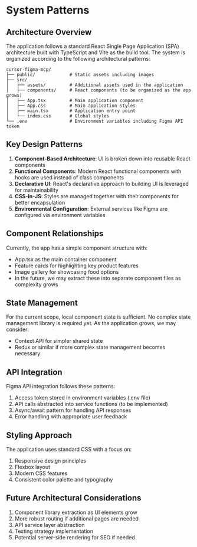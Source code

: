 # System Patterns

## Architecture Overview
The application follows a standard React Single Page Application (SPA) architecture built with TypeScript and Vite as the build tool. The system is organized according to the following architectural patterns:

```
cursor-figma-mcp/
├── public/             # Static assets including images
├── src/
│   ├── assets/         # Additional assets used in the application
│   ├── components/     # React components (to be organized as the app grows)
│   ├── App.tsx         # Main application component
│   ├── App.css         # Main application styles
│   ├── main.tsx        # Application entry point
│   └── index.css       # Global styles
└── .env                # Environment variables including Figma API token
```

## Key Design Patterns
1. **Component-Based Architecture**: UI is broken down into reusable React components
2. **Functional Components**: Modern React functional components with hooks are used instead of class components
3. **Declarative UI**: React's declarative approach to building UI is leveraged for maintainability
4. **CSS-in-JS**: Styles are managed together with their components for better encapsulation
5. **Environmental Configuration**: External services like Figma are configured via environment variables

## Component Relationships
Currently, the app has a simple component structure with:
- App.tsx as the main container component
- Feature cards for highlighting key product features
- Image gallery for showcasing food options
- In the future, we may extract these into separate component files as complexity grows

## State Management
For the current scope, local component state is sufficient. No complex state management library is required yet. As the application grows, we may consider:
- Context API for simpler shared state
- Redux or similar if more complex state management becomes necessary

## API Integration
Figma API integration follows these patterns:
1. Access token stored in environment variables (.env file)
2. API calls abstracted into service functions (to be implemented)
3. Async/await pattern for handling API responses
4. Error handling with appropriate user feedback

## Styling Approach
The application uses standard CSS with a focus on:
1. Responsive design principles
2. Flexbox layout
3. Modern CSS features
4. Consistent color palette and typography

## Future Architectural Considerations
1. Component library extraction as UI elements grow
2. More robust routing if additional pages are needed
3. API service layer abstraction
4. Testing strategy implementation
5. Potential server-side rendering for SEO if needed 